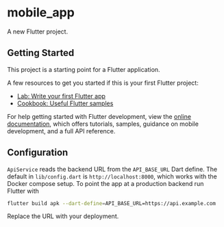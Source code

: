 # mobile_app

A new Flutter project.

## Getting Started

This project is a starting point for a Flutter application.

A few resources to get you started if this is your first Flutter project:

- [Lab: Write your first Flutter app](https://docs.flutter.dev/get-started/codelab)
- [Cookbook: Useful Flutter samples](https://docs.flutter.dev/cookbook)

For help getting started with Flutter development, view the
[online documentation](https://docs.flutter.dev/), which offers tutorials,
samples, guidance on mobile development, and a full API reference.

## Configuration

`ApiService` reads the backend URL from the `API_BASE_URL` Dart define. The
default in `lib/config.dart` is `http://localhost:8000`, which works with the
Docker compose setup. To point the app at a production backend run Flutter with

```bash
flutter build apk --dart-define=API_BASE_URL=https://api.example.com
```

Replace the URL with your deployment.
